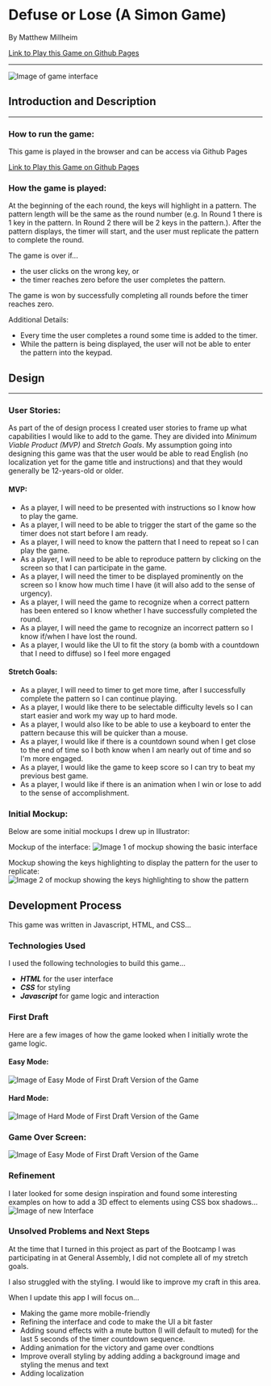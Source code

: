 # Defuse or Lose (A Simon Game)
By Matthew Millheim

[Link to Play this Game on Github Pages](https://mmillheim.github.io/memory-tester/)

---
![Image of game interface](img/game_image.png)
## Introduction and Description
---
### How to run the game:
This game is played in the browser and can be access via Github Pages

[Link to Play this Game on Github Pages](https://mmillheim.github.io/memory-tester/)


### How the game is played:
At the beginning of the each round, the keys will highlight in a pattern. The pattern length will be the same as the round number (e.g. In Round 1 there is 1 key in the pattern. In Round 2 there will be 2 keys in the pattern.). After the pattern displays, the timer will start, and the user must replicate the pattern to complete the round. 

The game is over if... 
- the user clicks on the wrong key, or 
- the timer reaches zero before the user completes the pattern.

The game is won by successfully completing all rounds before the timer reaches zero.

Additional Details:
- Every time the user completes a round some time is added to the timer.
- While the pattern is being displayed, the user will not be able to enter the pattern into the keypad.


## Design
---
### User Stories:
As part of the of design process I created user stories to frame up what capabilities I would like to add to the game. They are divided into *Minimum Viable Product (MVP)* and *Stretch Goals*. My assumption going into designing this game was that the user would be able to read English (no localization yet for the game title and instructions) and that they would generally be 12-years-old or older. 


#### MVP:
- As a player, I will need to be presented with instructions so I know how to play the game.
- As a player, I will need to be able to trigger the start of the game so the timer does not start before I am ready.
- As a player, I will need to know the pattern that I need to repeat so I can play the game.
- As a player, I will need to be able to reproduce pattern by clicking on the screen so that I can participate in the game.
- As a player, I will need the timer to be displayed prominently on the screen so I know how much time I have (it will also add to the sense of urgency).
- As a player, I will need the game to recognize when a correct pattern has been entered so I know whether I have successfully completed the round.
- As a player, I will need the game to recognize an incorrect pattern so I know if/when I have lost the round.
- As a player, I would like the UI to fit the story (a bomb with a countdown that I need to diffuse) so I feel more engaged


#### Stretch Goals:
- As a player, I will need to timer to get more time, after I successfully complete the pattern so I can continue playing.
- As a player, I would like there to be selectable difficulty levels so I can start easier and work my way up to hard mode.
- As a player, I would also like to be able to use a keyboard to enter the pattern because this will be quicker than a mouse.
- As a player, I would like if there is a countdown sound when I get close to the end of time so I both know when I am nearly out of time and so I'm more engaged.
- As a player, I would like the game to keep score so I can try to beat my previous best game.
- As a player, I would like if there is an animation when I win or lose to add to the sense of accomplishment.


### Initial Mockup:
Below are some initial mockups I drew up in Illustrator:

Mockup of the interface:
![Image 1 of mockup showing the basic interface](img/mockup.png)

Mockup showing the keys highlighting to display the pattern for the user to replicate:
![Image 2 of mockup showing the keys highlighting to show the pattern](img/mockup_pattern_display.png)


## Development Process
This game was written in Javascript, HTML, and CSS...

### Technologies Used
I used the following technologies to build this game...
- ***HTML*** for the user interface
- ***CSS*** for styling
- ***Javascript*** for game logic and interaction

### First Draft
Here are a few images of how the game looked when I initially wrote the game logic.
#### Easy Mode:
![Image of Easy Mode of First Draft Version of the Game](img/first_draft_easy_mode.png)

#### Hard Mode:
![Image of Hard Mode of First Draft Version of the Game](img/first_draft_hard_mode.png)

### Game Over Screen:
![Image of Easy Mode of First Draft Version of the Game](img/first_draft_game_over.png)


### Refinement
I later looked for some design inspiration and found some interesting examples on how to add a 3D effect to elements using CSS box shadows...
![Image of new Interface](img/refined_ui.png)


### Unsolved Problems and Next Steps
At the time that I turned in this project as part of the Bootcamp I was participating in at General Assembly, I did not complete all of my stretch goals. 

I also struggled with the styling. I would like to improve my craft in this area. 

When I update this app I will focus on...
- Making the game more mobile-friendly
- Refining the interface and code to make the UI a bit faster
- Adding sound effects with a mute button (I will default to muted) for the last 5 seconds of the timer countdown sequence.
- Adding animation for the victory and game over condtions
- Improve overall styling by adding adding a background image and styling the menus and text
- Adding localization
